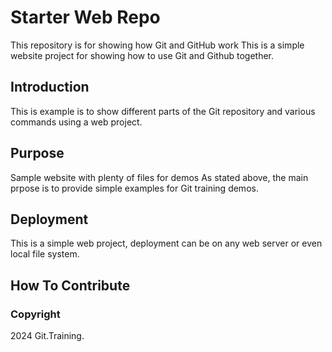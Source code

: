 # Starter Web Repo

This repository is for showing how Git and GitHub work
This is a simple website project for showing how to use Git and Github together.

## Introduction
This is example is to show different parts of the Git repository and various commands using a web project.

## Purpose

Sample website with plenty of files for demos
As stated above, the main prpose is to provide simple examples for Git training demos.

## Deployment
This is a simple web project, deployment can be on any web server or even local file system.

## How To Contribute

### Copyright
2024 Git.Training.
